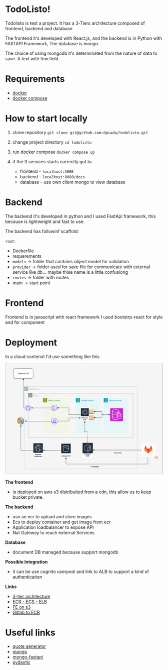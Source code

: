 # TodoListo!


Todolisto is test a project.
It has a 3-Tiers architecture composed of frontend, backend and database

The frontend it's developed with React.js, and the backend is in Python with FASTAPI Framework, The database is mongo.

The choice of using mongodb it's determinated from the nature of data to save. A text with few field.

# Requirements 

- [docker](https://www.docker.com/)
- [docker compose](https://docs.docker.com/compose/)

# How to start locally

1. clone repository 
    `git clone git@github.com:dpiada/todolisto.git`

2. change project directory 
    `cd todolisto`

3. run docker compose 
    `docker compose up`

4. if the 3 services starts correctly got to
    - frontend - `localhost:3000`
    - backend - `localhost:8080/docs`
    - database - use own client mongo to view database

# Backend

The backend it's developed in python and I used FastApi framework, this because is lightweight and fast to use.

The backend has followinf scaffold:

`root`:
- Dockerfile
- requerements
- `models` -> folder that contains object model for validation
- `provider` -> folder used for save file for communicate with external service like db... maybe thise name is a little confusiong
- `routes` -> folder with routes
- main -> start point 

# Frontend

Frontend is in javascript with react framework
I used bootstrp-react for style and for component

# Deployment

In a cloud contenxt I'd use something like this

![infra](./files/digram.jpg)

**The frontend** 
- is deployed on aws s3 distribuited from a cdn, this allow us to keep bucket private.

**The backend**
- use an ecr to upload and store images
- Ecs to deploy container and get image from ecr
- Application loadbalancer to expose API
- Nat Gateway to reach external Services

**Database**
- document DB managed because support mongodb

**Possible Integration**
- it can be use cognito userpool and link to ALB to support a kind of authentication

**Links**

- [3-tier architecture](https://docs.aws.amazon.com/whitepapers/latest/serverless-multi-tier-architectures-api-gateway-lambda/three-tier-architecture-overview.html)
- [ECR - ECS - ELB](https://docs.aws.amazon.com/codepipeline/latest/userguide/tutorials-ecs-ecr-codedeploy.html)
- [FE on s3](https://docs.aws.amazon.com/prescriptive-guidance/latest/patterns/deploy-a-react-based-single-page-application-to-amazon-s3-and-cloudfront.html)
- [ Gitlab to ECR](https://forum.gitlab.com/t/ci-cd-docker-image-to-aws/77386)



# Useful links

- [quote generator](https://dummyjson.com/)
- [mongo](https://www.mongodb.com/resources/languages/python)
- [mongo-fastapi](https://www.mongodb.com/developer/languages/python/python-quickstart-fastapi/)
- [pydantic](https://docs.pydantic.dev/latest/)